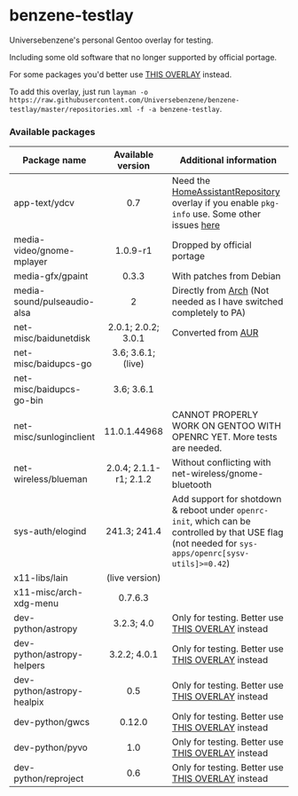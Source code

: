 # benzene-testlay
Universebenzene's personal Gentoo overlay for testing.

Including some old software that no longer supported by official portage.

For some packages you'd better use [THIS OVERLAY](https://github.com/Universebenzene/benzene-overlay) instead.

To add this overlay, just run `layman -o https://raw.githubusercontent.com/Universebenzene/benzene-testlay/master/repositories.xml -f -a benzene-testlay`.

### Available packages

Package name | Available version | Additional information
------------ | :---------------: | ----------------------
app-text/ydcv               | 0.7            | Need the [HomeAssistantRepository](https://git.edevau.net/onkelbeh/HomeAssistantRepository) overlay if you enable `pkg-info` use. Some other issues [here](https://forums.gentoo.org/viewtopic-p-8352006.html)
media-video/gnome-mplayer   | 1.0.9-r1               | Dropped by official portage
media-gfx/gpaint            | 0.3.3                  | With patches from Debian
media-sound/pulseaudio-alsa | 2                      | Directly from [Arch](https://www.archlinux.org/packages/extra/any/pulseaudio-alsa) (Not needed as I have switched completely to PA)
net-misc/baidunetdisk       | 2.0.1; 2.0.2; 3.0.1    | Converted from [AUR](https://aur.archlinux.org/packages/baidunetdisk-bin)
net-misc/baidupcs-go        | 3.6; 3.6.1; (live)     |
net-misc/baidupcs-go-bin    | 3.6; 3.6.1             |
net-misc/sunloginclient     | 11.0.1.44968           | CANNOT PROPERLY WORK ON GENTOO WITH OPENRC YET. More tests are needed.
net-wireless/blueman        | 2.0.4; 2.1.1-r1; 2.1.2 | Without conflicting with net-wireless/gnome-bluetooth
sys-auth/elogind            | 241.3; 241.4           | Add support for shotdown & reboot under `openrc-init`, which can be controlled by that USE flag (not needed for `sys-apps/openrc[sysv-utils]>=0.42`)
x11-libs/lain               | (live version)         |
x11-misc/arch-xdg-menu      | 0.7.6.3                |
dev-python/astropy          | 3.2.3; 4.0             | Only for testing. Better use [THIS OVERLAY](https://github.com/Universebenzene/benzene-overlay#benzene-overlay) instead
dev-python/astropy-helpers  | 3.2.2; 4.0.1           | Only for testing. Better use [THIS OVERLAY](https://github.com/Universebenzene/benzene-overlay#benzene-overlay) instead
dev-python/astropy-healpix  | 0.5                    | Only for testing. Better use [THIS OVERLAY](https://github.com/Universebenzene/benzene-overlay#benzene-overlay) instead
dev-python/gwcs             | 0.12.0                 | Only for testing. Better use [THIS OVERLAY](https://github.com/Universebenzene/benzene-overlay#benzene-overlay) instead
dev-python/pyvo             | 1.0                    | Only for testing. Better use [THIS OVERLAY](https://github.com/Universebenzene/benzene-overlay#benzene-overlay) instead
dev-python/reproject        | 0.6                    | Only for testing. Better use [THIS OVERLAY](https://github.com/Universebenzene/benzene-overlay#benzene-overlay) instead
